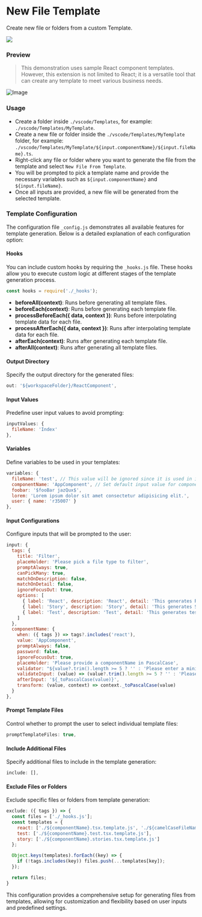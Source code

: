 # New File Template

Create new file or folders from a custom Template.

<a href="https://buymeacoffee.com/r35007" target="_blank">
  <img src="https://r35007.github.io/Siva_Profile/images//buymeacoffee.png" />
</a>

### Preview

> This demonstration uses sample React component templates. However, this extension is not limited to React; it is a versatile tool that can create any template to meet various business needs.

![Image](https://github.com/user-attachments/assets/7504f6e4-8960-4a67-9a06-ea9e15ba371d)

### Usage

- Create a folder inside `./vscode/Templates`, for example: `./vscode/Templates/MyTemplate`.
- Create a new file or folder inside the `./vscode/Templates/MyTemplate` folder, for example: `./vscode/Templates/MyTemplate/${input.componentName}/${input.fileName}.ts`.
- Right-click any file or folder where you want to generate the file from the template and select `New File From Template`.
- You will be prompted to pick a template name and provide the necessary variables such as `${input.componentName}` and `${input.fileName}`.
- Once all inputs are provided, a new file will be generated from the selected template.


### Template Configuration

The configuration file `_config.js` demonstrates all available features for template generation. Below is a detailed explanation of each configuration option:

#### Hooks
You can include custom hooks by requiring the `_hooks.js` file. These hooks allow you to execute custom logic at different stages of the template generation process.

```javascript
const hooks = require('./_hooks');
```

- **beforeAll(context)**: Runs before generating all template files.
- **beforeEach(context)**: Runs before generating each template file.
- **processBeforeEach({ data, context })**: Runs before interpolating template data for each file.
- **processAfterEach({ data, context })**: Runs after interpolating template data for each file.
- **afterEach(context)**: Runs after generating each template file.
- **afterAll(context)**: Runs after generating all template files.

#### Output Directory
Specify the output directory for the generated files:
```javascript
out: '${workspaceFolder}/ReactComponent',
```

#### Input Values
Predefine user input values to avoid prompting:
```javascript
inputValues: {
  fileName: 'Index'
},
```

#### Variables
Define variables to be used in your templates:
```javascript
variables: {
  fileName: 'test', // This value will be ignored since it is used in inputValues.
  componentName: 'AppComponent', // Set default input value for componentName.
  foobar: '$fooBar jazQux$',
  lorem: 'Lorem ipsum dolor sit amet consectetur adipisicing elit.',
  user: { name: 'r35007' }
},
```

#### Input Configurations
Configure inputs that will be prompted to the user:
```javascript
input: {
  tags: {
    title: 'Filter',
    placeHolder: 'Please pick a file type to filter',
    promptAlways: true,
    canPickMany: true,
    matchOnDescription: false,
    matchOnDetail: false,
    ignoreFocusOut: true,
    options: [
      { label: 'React', description: 'React', detail: 'This generates React component files', value: 'react', picked: true },
      { label: 'Story', description: 'Story', detail: 'This generates Storybook files', value: 'story', picked: true },
      { label: 'Test', description: 'Test', detail: 'This generates test case files', value: 'test', picked: true }
    ]
  },
  componentName: {
    when: ({ tags }) => tags?.includes('react'),
    value: 'AppComponent',
    promptAlways: false,
    password: false,
    ignoreFocusOut: true,
    placeHolder: 'Please provide a componentName in PascalCase',
    validator: "${value?.trim().length >= 5 ? '' : 'Please enter a minimum of 5 characters'}",
    validateInput: (value) => (value?.trim().length >= 5 ? '' : 'Please enter a minimum of 5 characters'),
    afterInput: '${_toPascalCase(value)}',
    transform: (value, context) => context._toPascalCase(value)
  }
},
```

#### Prompt Template Files
Control whether to prompt the user to select individual template files:
```javascript
promptTemplateFiles: true,
```

#### Include Additional Files
Specify additional files to include in the template generation:
```javascript
include: [],
```

#### Exclude Files or Folders
Exclude specific files or folders from template generation:
```javascript
exclude: ({ tags }) => {
  const files = ['./_hooks.js'];
  const templates = {
    react: ['./${componentName}.tsx.template.js', './${camelCaseFileName}.ts.template.js'],
    test: ['./${componentName}.test.tsx.template.js'],
    story: ['./${componentName}.stories.tsx.template.js']
  };

  Object.keys(templates).forEach((key) => {
    if (!tags.includes(key)) files.push(...templates[key]);
  });

  return files;
}
```

This configuration provides a comprehensive setup for generating files from templates, allowing for customization and flexibility based on user inputs and predefined settings.

